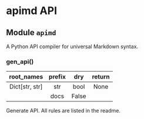 # apimd API

## Module `apimd`

A Python API compiler for universal Markdown syntax.

### gen_api()

| root_names | prefix | dry | return |
|:----------:|:------:|:---:|:------:|
| Dict\[str, str] | str | bool | None |
|   | docs | False |   |

Generate API. All rules are listed in the readme.
